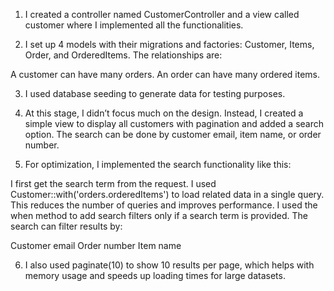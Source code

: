1. I created a controller named CustomerController and a view called customer where I implemented all the functionalities.

2. I set up 4 models with their migrations and factories: Customer, Items, Order, and OrderedItems. The relationships are:

A customer can have many orders.
An order can have many ordered items.

3. I used database seeding to generate data for testing purposes.

4. At this stage, I didn’t focus much on the design. Instead, I created a simple view to display all customers with pagination and added a search option. The search can be done by customer email, item name, or order number.

5. For optimization, I implemented the search functionality like this:

I first get the search term from the request.
I used Customer::with('orders.orderedItems') to load related data in a single query. This reduces the number of queries and improves performance.
I used the when method to add search filters only if a search term is provided.
The search can filter results by:

Customer email
Order number
Item name

6. I also used paginate(10) to show 10 results per page, which helps with memory usage and speeds up loading times for large datasets.